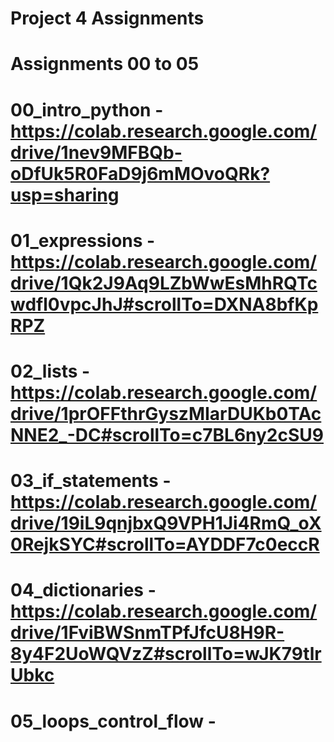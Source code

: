 # Project 4 Assignments
# Assignments 00 to 05
# 00_intro_python - https://colab.research.google.com/drive/1nev9MFBQb-oDfUk5R0FaD9j6mMOvoQRk?usp=sharing
# 01_expressions - https://colab.research.google.com/drive/1Qk2J9Aq9LZbWwEsMhRQTcwdfl0vpcJhJ#scrollTo=DXNA8bfKpRPZ
# 02_lists - https://colab.research.google.com/drive/1prOFFthrGyszMIarDUKb0TAcNNE2_-DC#scrollTo=c7BL6ny2cSU9
# 03_if_statements -https://colab.research.google.com/drive/19iL9qnjbxQ9VPH1Ji4RmQ_oX0RejkSYC#scrollTo=AYDDF7c0eccR
# 04_dictionaries - https://colab.research.google.com/drive/1FviBWSnmTPfJfcU8H9R-8y4F2UoWQVzZ#scrollTo=wJK79tlrUbkc

# 05_loops_control_flow -
